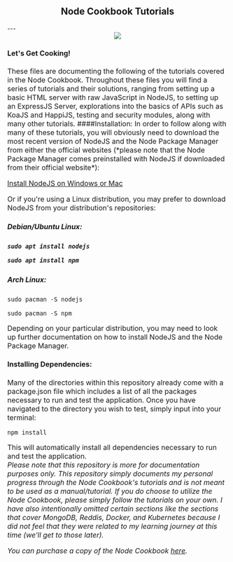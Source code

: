 <h2 style="text-align:center">Node Cookbook Tutorials</h2>
---
<center><image src="./node.jpg"></center>
<font size = "3">
<h4>Let's Get Cooking!</h4>
These files are documenting the following of the tutorials covered in the Node Cookbook.  Throughout these files you will find a series of tutorials and their solutions, ranging from setting up a basic HTML server with raw JavaScript in NodeJS, to setting up an ExpressJS Server, explorations into the basics of APIs such as KoaJS and HappiJS, testing and security modules, along with many other tutorials.
####Installation:
In order to follow along with many of these tutorials, you will obviously need to download the most recent version of NodeJS and the Node Package Manager from either the official websites (*please note that the Node Package Manager comes preinstalled with NodeJS if downloaded from their official website*):

[Install NodeJS on Windows or Mac](https://nodejs.org/en/download/)

Or if you're using a Linux distribution, you may prefer to download NodeJS from your distribution's repositories:

<h5>Debian/Ubuntu Linux:<h5>

```sudo apt install nodejs```

```sudo apt install npm```

<h5>Arch Linux:</h5>

```sudo pacman -S nodejs```

```sudo pacman -S npm```

Depending on your particular distribution, you may need to look up further documentation on how to install NodeJS and the Node Package Manager.

<h4>Installing Dependencies:</h4>
Many of the directories within this repository already come with a package.json file which includes a list of all the packages necessary to run and test the application.  Once you have navigated to the directory you wish to test, simply input into your terminal:
<br>

```npm install```

This will automatically install all dependencies necessary to run and test the application.
<font size="3">
<br>
*Please note that this repository is more for documentation purposes only. This repository simply documents my personal progress through the Node Cookbook's tutorials and is not meant to be used as a manual/tutorial.  If you do choose to utilize the Node Cookbook, please simply follow the tutorials on your own. I have also intentionally omitted certain sections like the sections that cover MongoDB, Reddis, Docker, and Kubernetes because I did not feel that they were related to my learning journey at this time (we'll get to those later).* 

*You can purchase a copy of the Node Cookbook [here](https://www.amazon.com/Node-Cookbook-techniques-server-side-development/dp/1838558756/ref=sr_1_3?dchild=1&keywords=node+cookbook&qid=1623876368&sr=8-3).*